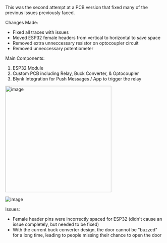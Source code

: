 This was the second attempt at a PCB version that fixed many of the previous issues previously faced.

Changes Made:
- Fixed all traces with issues
- Moved ESP32 female headers from vertical to horizontal to save space
- Removed extra unneccessary resistor on optocoupler circuit
- Removed unneccessary potentiometer

Main Components:
1. ESP32 Module
2. Custom PCB including Relay, Buck Converter, & Optocoupler
3. Blynk Integration for Push Messages / App to trigger the relay

<img width="336" alt="image" src="https://github.com/user-attachments/assets/26b66895-a4eb-4b2d-a457-fc156aaac0bc" />

![image](https://github.com/user-attachments/assets/60e22c8a-bd46-43ee-820d-4f76c3db4855)

Issues:
- Female header pins were incorrectly spaced for ESP32 (didn't cause an issue completely, but needed to be fixed)
- With the current buck converter design, the door cannot be "buzzed" for a long time, leading to people missing their chance to open the door
